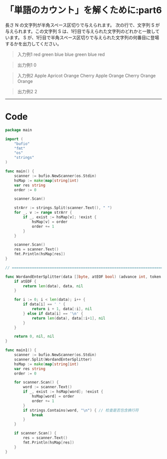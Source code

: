 # 「単語のカウント」を解くために:part6

長さ N の文字列が半角スペース区切りで与えられます。
次の行で、文字列 S が与えられます。この文字列 S は、1行目で与えられた文字列のどれかと一致しています。
S が、1行目で半角スペース区切りで与えられた文字列の何番目に登場するかを出力してください。

> 入力例1
red green blue blue green blue
red

> 出力例1
0

> 入力例2
Apple Apricot Orange Cherry Apple Orange Cherry Orange
Orange

> 出力例2
2

---

# Code
```go
package main

import (
	"bufio"
	"fmt"
	"os"
	"strings"
)

func main() {
	scanner := bufio.NewScanner(os.Stdin)
	hsMap := make(map[string]int)
	var res string
	order := 0

	scanner.Scan()

	strArr := strings.Split(scanner.Text(), " ")
	for _, v := range strArr {
		if _, exist := hsMap[v]; !exist {
			hsMap[v] = order
			order += 1
		}
	}

	scanner.Scan()
	res = scanner.Text()
	fmt.Println(hsMap[res])
}

// ============================================================================================================

func WordandEnterSplitter(data []byte, atEOF bool) (advance int, token []byte, err error) {
	if atEOF {
		return len(data), data, nil
	}

	for i := 0; i < len(data); i++ {
		if data[i] == ' ' {
			return i + 1, data[:i], nil
		} else if data[i] == '\n' {
			return len(data), data[:i+1], nil
		}
	}

	return 0, nil, nil
}

func main1() {
	scanner := bufio.NewScanner(os.Stdin)
	scanner.Split(WordandEnterSplitter)
	hsMap := make(map[string]int)
	var res string
	order := 0

	for scanner.Scan() {
		word := scanner.Text()
		if _, exist := hsMap[word]; !exist {
			hsMap[word] = order
			order += 1
		}
		if strings.Contains(word, "\n") { // 检查是否包含换行符
			break
		}
	}

	if scanner.Scan() {
		res = scanner.Text()
		fmt.Println(hsMap[res])
	}
}
```